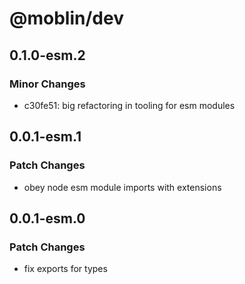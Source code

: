 # @moblin/dev

## 0.1.0-esm.2

### Minor Changes

- c30fe51: big refactoring in tooling for esm modules

## 0.0.1-esm.1

### Patch Changes

- obey node esm module imports with extensions

## 0.0.1-esm.0

### Patch Changes

- fix exports for types
